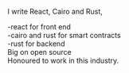 I  write React, Cairo and Rust,

-react for front end<br>
-cairo and rust for smart contracts<br> 
-rust for backend<br> 
Big on open source<br>
Honoured to work in this industry. 
